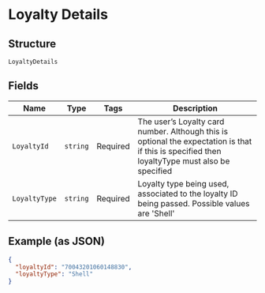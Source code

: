
# Loyalty Details

## Structure

`LoyaltyDetails`

## Fields

| Name | Type | Tags | Description |
|  --- | --- | --- | --- |
| `LoyaltyId` | `string` | Required | The user’s Loyalty card number. Although this is optional the expectation is that if this is specified then loyaltyType must also be specified |
| `LoyaltyType` | `string` | Required | Loyalty type being used, associated to the loyalty ID being passed. Possible values are 'Shell' |

## Example (as JSON)

```json
{
  "loyaltyId": "70043201060148830",
  "loyaltyType": "Shell"
}
```

